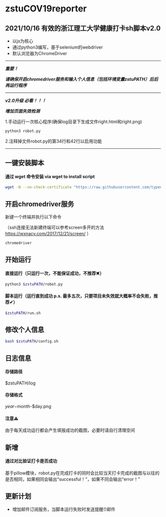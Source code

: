 # zstuCOV19reporter

## 2021/10/16 有效的浙江理工大学健康打卡sh脚本v2.0

- 以js为核心
- 通过python3编写，基于selenium的webdriver
- 默认浏览器为ChromeDriver

---

***重要！***

***请确保开启chromedriver服务和输入个人信息（包括环境变量zstuPATH）后后再运行程序***

---

***v2.0升级 必看！！！***

***增加页面失效检测***

1.手动运行一次核心程序(确保log目录下生成文件right.html和right.png)

```bash
python3 robot.py
```

2.注释掉文件robot.py的第34行和42行以启用功能

---

## 一键安装脚本

#### 通过 wget 命令安装 via wget to install script

```bash
wget -N --no-check-certificate "https://raw.githubusercontent.com/typenoob/zstuCOV19reporter/master/go.sh" && chmod +x go.sh && ./go.sh

```

## 开启chromedriver服务

新键一个终端并执行以下命令

（ssh连接无法新建终端可以参考screen多开的方法 https://wxnacy.com/2017/12/21/screen/ ）

```bash
chromedriver

```

## 开始运行

#### 直接运行（只运行一次，不能保证成功，不推荐✖）

```bash
python3 $zstuPATH/robot.py
```

#### 脚本运行（运行直到成功 p.s. 最多五次，只要项目未失效就大概率不会失败，推荐✔）

```bash
$zstuPATH/run.sh

```

## 修改个人信息

```bash
bash $zstuPATH/config.sh

```

## 日志信息

#### 存储路径

$zstuPATH/log

#### 存储格式

$year-$month-$day.png

#### 注意⚠️

由于每天成功运行都会产生填报成功的截图，必要时请自行清理空间

## 新增

#### 通过对比验证打卡是否成功

基于pillow模块，robot.py在完成打卡的同时会比较当天打卡完成的截图与以往的是否相同，如果相同会输出“successful！”，如果不同会输出“error！”

## 更新计划

- 增加邮件订阅服务，当脚本运行失败时发送提醒⏰邮件
